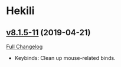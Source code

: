 # Hekili

## [v8.1.5-11](https://github.com/Hekili/hekili/tree/v8.1.5-11) (2019-04-21)
[Full Changelog](https://github.com/Hekili/hekili/compare/v8.1.5-11-beta5...v8.1.5-11)

- Keybinds:  Clean up mouse-related binds.  
